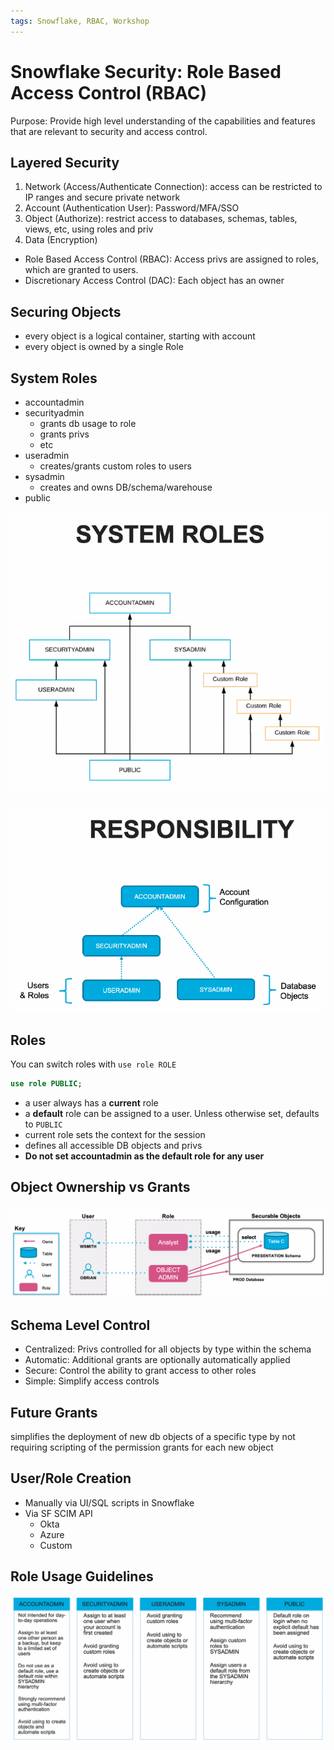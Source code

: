 ```yaml
---
tags: Snowflake, RBAC, Workshop
---
```


# Snowflake Security: Role Based Access Control (RBAC)

Purpose: Provide high level understanding of the capabilities and features that are relevant to security and access control.

## Layered Security

1. Network (Access/Authenticate Connection): access can be restricted to IP ranges and secure private network
2. Account (Authentication User): Password/MFA/SSO
3. Object (Authorize): restrict access to databases, schemas, tables, views, etc, using roles and priv
4. Data (Encryption)

- Role Based Access Control (RBAC): Access privs are assigned to roles, which are granted to users.
- Discretionary Access Control (DAC): Each object has an owner

## Securing Objects

- every object is a logical container, starting with account
- every object is owned by a single Role

## System Roles

- accountadmin
- securityadmin
  - grants db usage to role
  - grants privs
  - etc
- useradmin
  - creates/grants custom roles to users
- sysadmin
  - creates and owns DB/schema/warehouse
- public

![](attachments/system-roles.png)

![](attachments/system-role-responsibilities.png)

## Roles

You can switch roles with `use role ROLE`

```sql
use role PUBLIC;
```

- a user always has a **current** role
- a **default** role can be assigned to a user. Unless otherwise set, defaults to `PUBLIC`
- current role sets the context for the session
- defines all accessible DB objects and privs
- **Do not set accountadmin as the default role for any user**

## Object Ownership vs Grants

![](attachments/object-ownership-vs-grants.png)

## Schema Level Control

- Centralized: Privs controlled for all objects by type within the schema
- Automatic: Additional grants are optionally automatically applied
- Secure: Control the ability to grant access to other roles
- Simple: Simplify access controls

## Future Grants

simplifies the deployment of new db objects of a specific type by not requiring scripting of the permission grants for each new object

## User/Role Creation

- Manually via UI/SQL scripts in Snowflake
- Via SF SCIM API
  - Okta
  - Azure
  - Custom

## Role Usage Guidelines

![](attachments/role-usage-guidelines.png)

